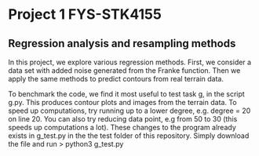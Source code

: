 # Project 1 FYS-STK4155

## Regression analysis and resampling methods

In this project, we explore various regression methods. First, we consider a data set with added noise generated from the Franke function.
Then we apply the same methods to predict contours from real terrain data.

To benchmark the code, we find it most useful to test task g, in the script g.py. This produces contour plots and images from the terrain data. To speed up computations, try running up to a lower degree, e.g. degree = 20 on line 20. You can also try reducing data point, e.g from 50 to 30 (this speeds up computations a lot). These changes to the program already exists in g_test.py in the the test folder of this repository. Simply download the file and run
\> python3 g_test.py
